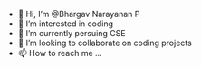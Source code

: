 - 👋 Hi, I’m @Bhargav Narayanan P
- 👀 I’m interested in coding
- 🌱 I’m currently persuing CSE
- 💞️ I’m looking to collaborate on coding projects
- 📫 How to reach me ...

<!---
Bhargav-962/Bhargav-962 is a ✨ special ✨ repository because its `README.md` (this file) appears on your GitHub profile.
You can click the Preview link to take a look at your changes.
--->
